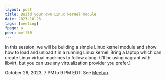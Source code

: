 ```yaml
---
layout: post
title: Build your own Linux kernel module
date: 2023-10-26
tags: [meeting]
fpage: a
peer: meff50
---
```


In this session, we will be building a simple Linux kernel module and show how
to load and unload it in a running Linux kernel.  Bring a laptop which can
create Linux virtual machines to follow along.  (I'll be using vagrant with
libvirt, but you can use any virtualization provider you prefer.)

October 26, 2023, 7 PM to 9 PM EDT. See [Meetup]({{site.meetupurl}}).
